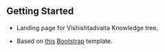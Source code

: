 ## Getting Started

* Landing page for Vishishtadvaita Knowledge tree.

* Based on [this](http://startbootstrap.com/template-overviews/creative/) [Bootstrap](http://getbootstrap.com/) template.
